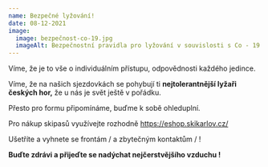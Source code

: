 ```yaml
---
name: Bezpečné lyžování!
date: 08-12-2021
image:
  image: bezpečnost-co-19.jpg
  imageAlt: Bezpečnostní pravidla pro lyžování v souvislosti s Co - 19
---
```

Víme, že je to vše o individuálním přístupu, odpovědnosti každého jedince. 

Víme, že na našich sjezdovkách se pohybují ti **nejtolerantnější lyžaři českých hor,**  že u nás je svět ještě v pořádku. 

Přesto pro formu připomínáme, buďme k sobě ohleduplní. 

Pro nákup skipasů využívejte rozhodně https://eshop.skikarlov.cz/

Ušetříte a vyhnete se frontám / a zbytečným kontaktům / !

**Buďte zdrávi a přijeďte se nadýchat nejčerstvějšího vzduchu !**
